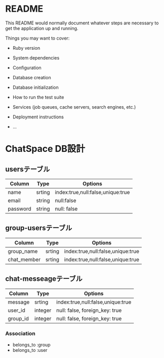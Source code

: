 # README

This README would normally document whatever steps are necessary to get the
application up and running.

Things you may want to cover:

* Ruby version

* System dependencies

* Configuration

* Database creation

* Database initialization

* How to run the test suite

* Services (job queues, cache servers, search engines, etc.)

* Deployment instructions

* ...

# ChatSpace DB設計
## usersテーブル
|Column|Type|Options|
|------|----|-------|
|name|srting|index:true,null:false,unique:true|
|email|string|null:false|
|password|string|null: false|

## group-usersテーブル
|Column|Type|Options|
|------|----|-------|
|group_name|srting|index:true,null:false,unique:true|
|chat_member|srting|index:true,null:false,unique:true|

## chat-messeageテーブル
|Column|Type|Options|
|------|----|-------|
|message|srting|index:true,null:false,unique:true|
|user_id|integer|null: false, foreign_key: true|
|group_id|integer|null: false, foreign_key: true|

### Association
- belongs_to :group
- belongs_to :user